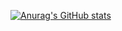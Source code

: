 [![Anurag's GitHub stats](https://github-readme-stats.vercel.app/api?username=SankalpaHettiarachchi)](https://github.com/anuraghazra/github-readme-stats)

